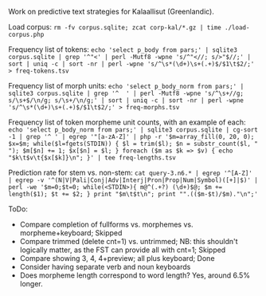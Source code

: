 Work on predictive text strategies for Kalaallisut (Greenlandic).

Load corpus: `rm -fv corpus.sqlite; zcat corp-kal/*.gz | time ./load-corpus.php`

Frequency list of tokens: `echo 'select p_body from pars;' | sqlite3 corpus.sqlite | grep '^"<' | perl -Mutf8 -wpne 's/^"<//; s/>"$//;' | sort | uniq -c | sort -nr | perl -wpne 's/^\s*(\d+)\s+(.+)$/$1\t$2/;' > freq-tokens.tsv`

Frequency list of morph units: `echo 'select p_body_norm from pars;' | sqlite3 corpus.sqlite | grep '^	' | perl -Mutf8 -wpne 's/^\s+//g; s/\s+$/\n/g; s/\s+/\n/g;' | sort | uniq -c | sort -nr | perl -wpne 's/^\s*(\d+)\s+(.+)$/$1\t$2/;' > freq-morphs.tsv`

Frequency list of token morpheme unit counts, with an example of each: `echo 'select p_body_norm from pars;' | sqlite3 corpus.sqlite | cg-sort -1 | grep '^	' | egrep '"[a-zA-Z]' | php -r '$m=array_fill(0, 20, 0); $x=$m; while($l=fgets(STDIN)) { $l = trim($l); $n = substr_count($l, " "); $m[$n] += 1; $x[$n] = $l; } foreach ($m as $k => $v) { echo "$k\t$v\t{$x[$k]}\n"; }' | tee freq-lengths.tsv`

Prediction rate for stem vs. non-stem: `cat query-3.n6.* | egrep '^[A-Z]' | egrep -v '^(N|V|Pali|Conj|Adv|Interj|Pron|Prop|Num|Symbol)([+]|$)' | perl -we '$m=0;$t=0; while(<STDIN>){ m@^(.+?) (\d+)$@; $m += length($1); $t += $2; } print "$m\t$t\n"; print "".(($m-$t)/$m)."\n";'`

ToDo:
* Compare completion of fullforms vs. morphemes vs. morpheme+keyboard; Skipped
* Compare trimmed (delete cnt=1) vs. untrimmed; NB: this shouldn't logically matter, as the FST can provide all with cnt=1; Skipped
* Compare showing 3, 4, 4+preview; all plus keyboard; Done
* Consider having separate verb and noun keyboards
* Does morpheme length correspond to word length? Yes, around 6.5% longer.
